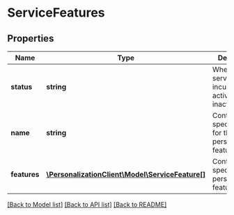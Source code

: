 # ServiceFeatures

## Properties
Name | Type | Description | Notes
------------ | ------------- | ------------- | -------------
**status** | **string** | Whether the service is incubating, active, or inactive. | 
**name** | **string** | Context-specific name for the set of personalization features. | 
**features** | [**\PersonalizationClient\Model\ServiceFeature[]**](ServiceFeature.md) | Context-specific personalization features. | 

[[Back to Model list]](../README.md#documentation-for-models) [[Back to API list]](../README.md#documentation-for-api-endpoints) [[Back to README]](../README.md)


